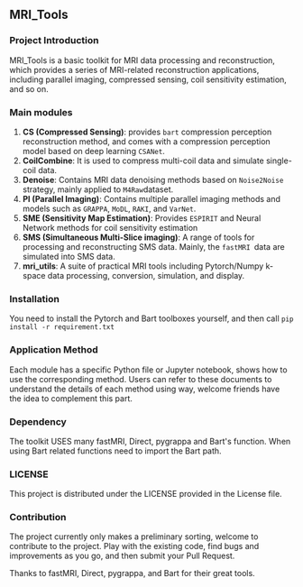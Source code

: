## MRI_Tools

### Project Introduction

MRI_Tools is a basic toolkit for MRI data processing and reconstruction, which provides a series of MRI-related reconstruction applications, including parallel imaging, compressed sensing, coil sensitivity estimation, and so on.

### Main modules

1. **CS (Compressed Sensing)**: provides ` bart ` compression perception reconstruction method, and comes with a compression perception model based on deep learning ` CSANet `.
2. **CoilCombine**: It is used to compress multi-coil data and simulate single-coil data.
3. **Denoise**: Contains MRI data denoising methods based on `Noise2Noise` strategy, mainly applied to `M4Raw`dataset.
4. **PI (Parallel Imaging)**: Contains multiple parallel imaging methods and models such as `GRAPPA`, `MoDL`, `RAKI`, and `VarNet`.
5. **SME (Sensitivity Map Estimation)**: Provides `ESPIRIT` and Neural Network methods for coil sensitivity estimation
6. **SMS (Simultaneous Multi-Slice imaging)**: A range of tools for processing and reconstructing SMS data. Mainly, the `fastMRI `data are simulated into SMS data.
7. **mri_utils**: A suite of practical MRI tools including Pytorch/Numpy k-space data processing, conversion, simulation, and display.

### Installation

You need to install the Pytorch and Bart toolboxes yourself, and then call `pip install -r requirement.txt`

### Application Method

Each module has a specific Python file or Jupyter notebook, shows how to use the corresponding method. Users can refer to these documents to understand the details of each method using way, welcome friends have the idea to complement this part.

### **Dependency**

The toolkit USES many fastMRI, Direct, pygrappa and Bart's function. When using Bart related functions need to import the Bart path.

### LICENSE

This project is distributed under the LICENSE provided in the License file.

### Contribution

The project currently only makes a preliminary sorting, welcome to contribute to the project. Play with the existing code, find bugs and improvements as you go, and then submit your Pull Request.

Thanks to fastMRI, Direct, pygrappa, and Bart for their great tools.

